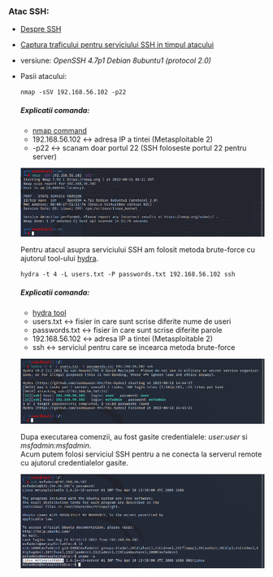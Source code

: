 ### Atac SSH:

   - [Despre SSH](https://github.com/Dani780-C/Cyber-security/blob/main/learn/_ssh.md)
   - [Captura traficului pentru serviciului SSH in timpul atacului](https://github.com/Dani780-C/Cyber-security/blob/main/captures/ftp-traffic.pcapng)
   - versiune: *OpenSSH 4.7p1 Debian 8ubuntu1 (protocol 2.0)*
   - Pasii atacului:
         
         nmap -sSV 192.168.56.102 -p22
     ##### Explicatii comanda:
      - [nmap command](https://github.com/Dani780-C/Cyber-security/blob/main/tools/nmap.md)
      - 192.168.56.102 <-> adresa IP a tintei (Metasploitable 2)
      - -p22 <-> scanam doar portul 22 (SSH foloseste portul 22 pentru server)
     
      ![My Image](https://github.com/Dani780-C/Cyber-security/blob/main/attacks/imgs/nmap-ssh-p22.png)
   
      Pentru atacul asupra serviciului SSH am folosit metoda brute-force cu ajutorul tool-ului [hydra](https://github.com/Dani780-C/Cyber-security/blob/main/tools/hydra.md).
         
         hydra -t 4 -L users.txt -P passwords.txt 192.168.56.102 ssh
     ##### Explicatii comanda:
      - [hydra tool](https://github.com/Dani780-C/Cyber-security/blob/main/tools/hydra.md)
      - users.txt <-> fisier in care sunt scrise diferite nume de useri
      - passwords.txt <-> fisier in care sunt scrise diferite parole
      - 192.168.56.102 <-> adresa IP a tintei (Metasploitable 2)
      - ssh <-> serviciul pentru care se incearca metoda brute-force
      
      ![My Image](https://github.com/Dani780-C/Cyber-security/blob/main/attacks/imgs/ssh-brute-force.png)
      
      Dupa executarea comenzii, au fost gasite credentialele: *user:user* si *msfadmin:msfadmin*.  
      Acum putem folosi serviciul SSH pentru a ne conecta la serverul remote cu ajutorul credentialelor gasite.
      
      ![My Image](https://github.com/Dani780-C/Cyber-security/blob/main/attacks/imgs/msfadmin-ssh-login.png)
